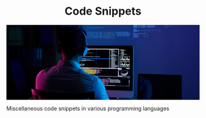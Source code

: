 <div align="center">
  <h1>Code Snippets</h1>
  <img src="banner.jpg" align="center"/>
</div>

Miscellaneous code snippets in various programming languages
